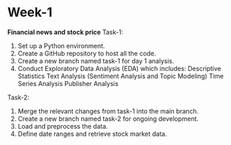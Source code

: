 # Week-1
**Financial news and stock price**
Task-1:
1. Set up a Python environment.
2. Create a GitHub repository to host all the code.
3. Create a new branch named task-1 for day 1 analysis.
4. Conduct Exploratory Data Analysis (EDA) which includes:
    Descriptive Statistics
    Text Analysis (Sentiment Analysis and Topic Modeling)
    Time Series Analysis
    Publisher Analysis

Task-2:
1. Merge the relevant changes from task-1 into the main branch.
2. Create a new branch named task-2 for ongoing development.
3. Load and preprocess the data.
4. Define date ranges and retrieve stock market data.

